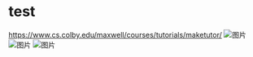 # test
https://www.cs.colby.edu/maxwell/courses/tutorials/maketutor/
![图片](https://user-images.githubusercontent.com/68323567/229344014-f6a7e030-d628-47df-b7e4-2c0109741111.png)
![图片](https://user-images.githubusercontent.com/68323567/229344062-dc55ed6e-281e-4d4e-94ce-04233ba69a02.png)
![图片](https://user-images.githubusercontent.com/68323567/229344107-a9477343-e169-4c37-9b77-bb5e708abbb3.png)
